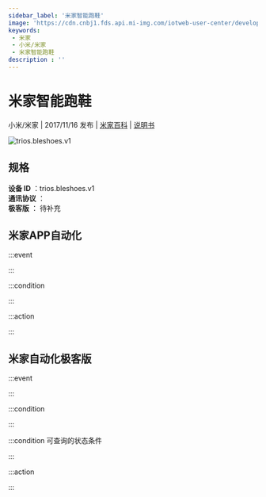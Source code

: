 ```yaml
---
sidebar_label: '米家智能跑鞋'
image: 'https://cdn.cnbj1.fds.api.mi-img.com/iotweb-user-center/developer_1678870888927A76DeWC6.png?GalaxyAccessKeyId=AKVGLQWBOVIRQ3XLEW&Expires=9223372036854775807&Signature=J1aIPXjN4i9pGxM40a4g6w2CIbA='
keywords: 
 - 米家
 - 小米/米家
 - 米家智能跑鞋
description : ''
---
```

# 米家智能跑鞋

小米/米家 | 2017/11/16 发布 | [米家百科](https://home.mi.com/webapp/content/baike/product/index.html?model=trios.bleshoes.v1) | [说明书](https://home.mi.com/views/introduction.html?model=trios.bleshoes.v1&region=cn)

![trios.bleshoes.v1](https://cdn.cnbj1.fds.api.mi-img.com/iotweb-user-center/developer_1678870888927A76DeWC6.png?GalaxyAccessKeyId=AKVGLQWBOVIRQ3XLEW&Expires=9223372036854775807&Signature=J1aIPXjN4i9pGxM40a4g6w2CIbA=)

## 规格  
> 
**设备 ID** ：trios.bleshoes.v1  
**通讯协议** ：  
**极客版**  ： 待补充 


## 米家APP自动化  

:::event  

:::

:::condition  

:::

:::action   

:::

## 米家自动化极客版  

:::event  

:::

:::condition  

:::

:::condition 可查询的状态条件  

:::

:::action  

:::

        
